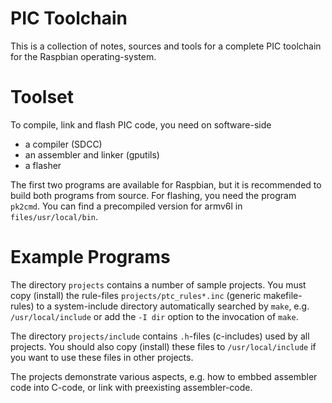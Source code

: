 PIC Toolchain
=============

This is a collection of notes, sources and tools for a complete
PIC toolchain for the Raspbian operating-system.


Toolset
=======

To compile, link and flash PIC code, you need on software-side

  - a compiler (SDCC)
  - an assembler and linker (gputils)
  - a flasher

The first two programs are available for Raspbian, but it is recommended
to build both programs from source. For flashing, you need the 
program `pk2cmd`. You can find a precompiled version for armv6l in
`files/usr/local/bin`.


Example Programs
================

The directory `projects` contains a number of sample projects.
You must copy (install) the rule-files `projects/ptc_rules*.inc`
(generic makefile-rules) to a system-include directory automatically
searched by `make`, e.g. `/usr/local/include` or add the `-I dir` option
to the invocation of `make`.

The directory `projects/include` contains `.h`-files (c-includes)
used by all projects. You should also copy (install) these files to
`/usr/local/include` if you want to use these files in other projects.

The projects demonstrate various aspects, e.g. how to embbed assembler code
into C-code, or link with preexisting assembler-code.
